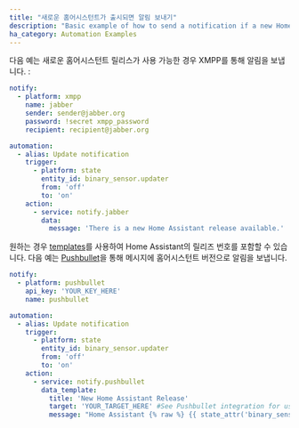 ```yaml
---
title: "새로운 홈어시스턴트가 출시되면 알림 보내기"
description: "Basic example of how to send a notification if a new Home Assistant release is available"
ha_category: Automation Examples
---
```


다음 예는 새로운 홈어시스턴트 릴리스가 사용 가능한 경우 XMPP를 통해 알림을 보냅니다. : 

```yaml
notify:
  - platform: xmpp
    name: jabber
    sender: sender@jabber.org
    password: !secret xmpp_password
    recipient: recipient@jabber.org

automation:
  - alias: Update notification
    trigger:
      - platform: state
        entity_id: binary_sensor.updater
        from: 'off'
        to: 'on'
    action:
      - service: notify.jabber
        data:
          message: 'There is a new Home Assistant release available.'
```

원하는 경우 [templates](/topics/templating/)를 사용하여 Home Assistant의 릴리즈 번호를 포함할 수 있습니다. 다음 예는 [Pushbullet](/integrations/pushbullet)을 통해 메시지에 홈어시스턴트 버전으로 알림을 보냅니다.

```yaml
notify:
  - platform: pushbullet
    api_key: 'YOUR_KEY_HERE'
    name: pushbullet

automation:
  - alias: Update notification
    trigger:
      - platform: state
        entity_id: binary_sensor.updater
        from: 'off'
        to: 'on'
    action:
      - service: notify.pushbullet
        data_template: 
          title: 'New Home Assistant Release'
          target: 'YOUR_TARGET_HERE' #See Pushbullet integration for usage
          message: "Home Assistant {% raw %} {{ state_attr('binary_sensor.updater', 'newest_version') }} {% endraw %} is now available."
```

